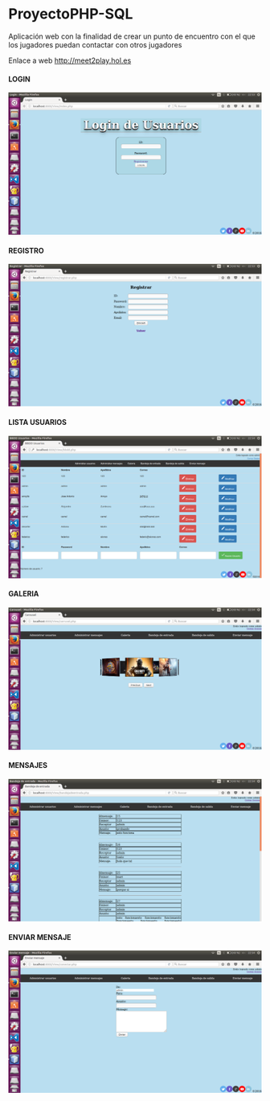 # ProyectoPHP-SQL

<p>Aplicación web con la finalidad de crear un punto de encuentro con el que los jugadores puedan contactar con otros jugadores</p>
<p>Enlace a web <a href=http://meet2play.hol.es/View/index.php>http://meet2play.hol.es</a></p>

#### LOGIN
![Login](./capturas/p1.png)

#### REGISTRO
![Registro](./capturas/p2.png)

#### LISTA USUARIOS
![BBDD usuarios](./capturas/p3.png)

#### GALERIA
![Galeria](./capturas/p4.png)

#### MENSAJES
![Mensajes](./capturas/p5.png)

#### ENVIAR MENSAJE
![Enviar mensaje](./capturas/p6.png)
